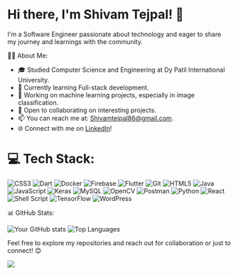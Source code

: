 # Hi there, I'm Shivam Tejpal! 👋

I'm a Software Engineer passionate about technology and eager to share my journey and learnings with the community.

👨‍💻 About Me:
- 🎓 Studied Computer Science and Engineering at Dy Patil International University.
- 🌱 Currently learning Full-stack development.
- 🔭 Working on machine learning projects, especially in image classification.
- 👯 Open to collaborating on interesting projects.
- 📫 You can reach me at: [Shivamtejpal86@gmail.com](mailto:Shivamtejpal86@gmail.com).
- 🌐 Connect with me on [LinkedIn](https://www.linkedin.com/in/shivam-tejpal/)!

# 💻 Tech Stack:

![CSS3](https://img.shields.io/badge/css3-%231572B6.svg?style=for-the-badge&logo=css3&logoColor=white)
![Dart](https://img.shields.io/badge/Dart-0175C2?style=for-the-badge&logo=dart&logoColor=white)
![Docker](https://img.shields.io/badge/docker-%230db7ed.svg?style=for-the-badge&logo=docker&logoColor=white)
![Firebase](https://img.shields.io/badge/Firebase-%23039BE5.svg?style=for-the-badge&logo=firebase)
![Flutter](https://img.shields.io/badge/Flutter-%2302569B.svg?style=for-the-badge&logo=flutter&logoColor=white)
![Git](https://img.shields.io/badge/git-%23F05033.svg?style=for-the-badge&logo=git&logoColor=white)
![HTML5](https://img.shields.io/badge/html5-%23E34F26.svg?style=for-the-badge&logo=html5&logoColor=white)
![Java](https://img.shields.io/badge/java-%23ED8B00.svg?style=for-the-badge&logo=openjdk&logoColor=white)
![JavaScript](https://img.shields.io/badge/javascript-%23323330.svg?style=for-the-badge&logo=javascript&logoColor=%23F7DF1E)
![Keras](https://img.shields.io/badge/Keras-%23D00000.svg?style=for-the-badge&logo=Keras&logoColor=white)
![MySQL](https://img.shields.io/badge/mysql-4479A1.svg?style=for-the-badge&logo=mysql&logoColor=white)
![OpenCV](https://img.shields.io/badge/opencv-%23white.svg?style=for-the-badge&logo=opencv&logoColor=white)
![Postman](https://img.shields.io/badge/Postman-FF6C37?style=for-the-badge&logo=postman&logoColor=white)
![Python](https://img.shields.io/badge/python-3670A0?style=for-the-badge&logo=python&logoColor=ffdd54)
![React](https://img.shields.io/badge/react-%2361DAFB.svg?style=for-the-badge&logo=react&logoColor=white)
![Shell Script](https://img.shields.io/badge/shell_script-%23121011.svg?style=for-the-badge&logo=gnu-bash&logoColor=white)
![TensorFlow](https://img.shields.io/badge/TensorFlow-%23FF6F00.svg?style=for-the-badge&logo=TensorFlow&logoColor=white)
![WordPress](https://img.shields.io/badge/WordPress-%23117AC9.svg?style=for-the-badge&logo=WordPress&logoColor=white)



📊 GitHub Stats:

![Your GitHub stats](https://github-readme-stats.vercel.app/api?username=ShivamTejpal&show_icons=true)
![Top Languages](https://github-readme-stats.vercel.app/api/top-langs/?username=ShivamTejpal&theme=dark&hide_border=true&include_all_commits=false&count_private=false&layout=compact)

Feel free to explore my repositories and reach out for collaboration or just to connect! 😊

[![](https://visitcount.itsvg.in/api?id=ShivamTejpal&icon=0&color=0)](https://visitcount.itsvg.in)

